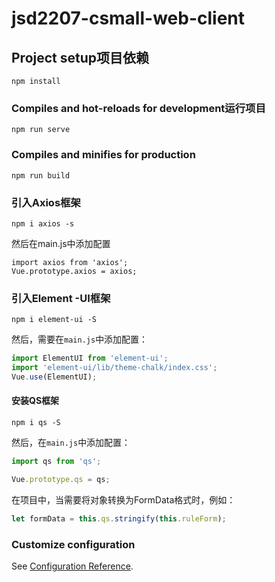 # jsd2207-csmall-web-client

## Project setup项目依赖
```
npm install
```

### Compiles and hot-reloads for development运行项目
```
npm run serve
```

### Compiles and minifies for production
```
npm run build
```

### 引入Axios框架
````
npm i axios -s
````
然后在main.js中添加配置 

```
import axios from 'axios';
Vue.prototype.axios = axios;
```

### 引入Element -UI框架

```
npm i element-ui -S
```

然后，需要在`main.js`中添加配置：

```javascript
import ElementUI from 'element-ui';
import 'element-ui/lib/theme-chalk/index.css';
Vue.use(ElementUI);
```

#### 安装QS框架

```
npm i qs -S
```

然后，在`main.js`中添加配置：

```javascript
import qs from 'qs';

Vue.prototype.qs = qs;
```

在项目中，当需要将对象转换为FormData格式时，例如：

```javascript
let formData = this.qs.stringify(this.ruleForm);
```

### Customize configuration

See [Configuration Reference](https://cli.vuejs.org/config/).
